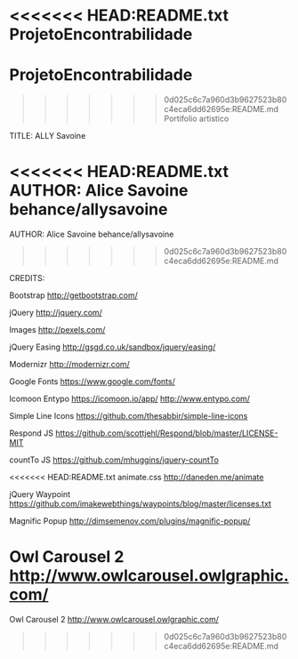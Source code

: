 <<<<<<< HEAD:README.txt
ProjetoEncontrabilidade
=======
# ProjetoEncontrabilidade
>>>>>>> 0d025c6c7a960d3b9627523b80c4eca6dd62695e:README.md
Portifolio artistico

TITLE: ALLY Savoine

<<<<<<< HEAD:README.txt
AUTHOR: Alice Savoine behance/allysavoine
=======
AUTHOR:
Alice Savoine
behance/allysavoine
>>>>>>> 0d025c6c7a960d3b9627523b80c4eca6dd62695e:README.md

CREDITS:

Bootstrap http://getbootstrap.com/

jQuery http://jquery.com/

Images http://pexels.com/

jQuery Easing http://gsgd.co.uk/sandbox/jquery/easing/

Modernizr http://modernizr.com/

Google Fonts https://www.google.com/fonts/

Icomoon Entypo https://icomoon.io/app/ http://www.entypo.com/

Simple Line Icons https://github.com/thesabbir/simple-line-icons

Respond JS https://github.com/scottjehl/Respond/blob/master/LICENSE-MIT

countTo JS https://github.com/mhuggins/jquery-countTo

<<<<<<< HEAD:README.txt
animate.css http://daneden.me/animate

jQuery Waypoint https://github.com/imakewebthings/waypoints/blog/master/licenses.txt

Magnific Popup http://dimsemenov.com/plugins/magnific-popup/

Owl Carousel 2 http://www.owlcarousel.owlgraphic.com/
=======
Owl Carousel 2
http://www.owlcarousel.owlgraphic.com/
>>>>>>> 0d025c6c7a960d3b9627523b80c4eca6dd62695e:README.md
